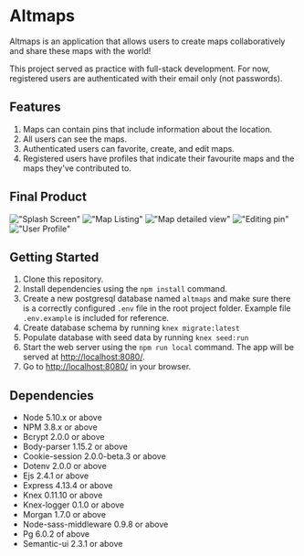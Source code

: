 # Altmaps

Altmaps is an application that allows users to create maps collaboratively and share these maps with the world!

This project served as practice with full-stack development. For now, registered users are authenticated with their email only (not passwords).

## Features

1. Maps can contain pins that include information about the location.
2. All users can see the maps.
3. Authenticated users can favorite, create, and edit maps.
4. Registered users have profiles that indicate their favourite maps and the maps they've contributed to.

## Final Product
!["Splash Screen"](https://github.com/thelornenelson/tiny-app/blob/master/docs/main-splash.png)
!["Map Listing"](https://github.com/thelornenelson/tiny-app/blob/master/docs/map-listing.png)
!["Map detailed view"](https://github.com/thelornenelson/tiny-app/blob/master/docs/map-pins-view.png)
!["Editing pin"](https://github.com/thelornenelson/tiny-app/blob/master/docs/map-edit-pin.png)
!["User Profile"](https://github.com/thelornenelson/tiny-app/blob/master/docs/user-profile.png)

## Getting Started

1. Clone this repository.
2. Install dependencies using the `npm install` command.
3. Create a new postgresql database named `altmaps` and make sure there is a correctly configured `.env` file in the root project folder. Example file `.env.example` is included for reference.
4. Create database schema by running `knex migrate:latest`
5. Populate database with seed data by running `knex seed:run`
6. Start the web server using the `npm run local` command. The app will be served at <http://localhost:8080/>.
7. Go to <http://localhost:8080/> in your browser.

## Dependencies

- Node 5.10.x or above
- NPM 3.8.x or above
- Bcrypt 2.0.0 or above
- Body-parser 1.15.2 or above
- Cookie-session 2.0.0-beta.3 or above
- Dotenv 2.0.0 or above
- Ejs 2.4.1 or above
- Express 4.13.4 or above
- Knex 0.11.10 or above
- Knex-logger 0.1.0 or above
- Morgan 1.7.0 or above
- Node-sass-middleware 0.9.8 or above
- Pg 6.0.2 of above
- Semantic-ui 2.3.1 or above
